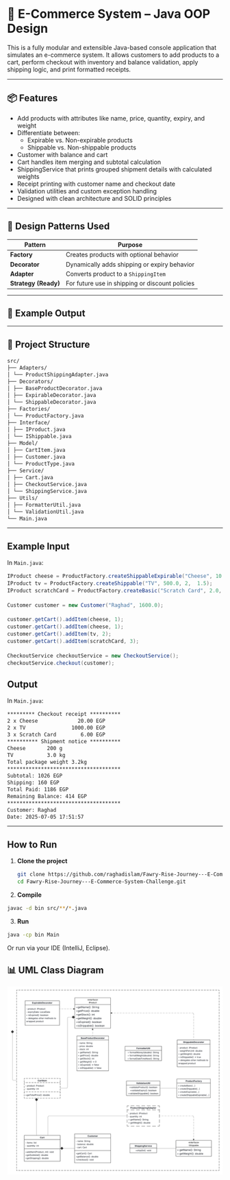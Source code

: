 # 🛒 E-Commerce System – Java OOP Design

This is a fully modular and extensible Java-based console application that simulates an e-commerce system. It allows customers to add products to a cart, perform checkout with inventory and balance validation, apply shipping logic, and print formatted receipts.

---

## 📦 Features

- Add products with attributes like name, price, quantity, expiry, and weight
- Differentiate between:
  - Expirable vs. Non-expirable products
  - Shippable vs. Non-shippable products
- Customer with balance and cart
- Cart handles item merging and subtotal calculation
- ShippingService that prints grouped shipment details with calculated weights
- Receipt printing with customer name and checkout date
- Validation utilities and custom exception handling
- Designed with clean architecture and SOLID principles

---

## 🎨 Design Patterns Used

| Pattern              | Purpose                                         |
| -------------------- | ----------------------------------------------- |
| **Factory**          | Creates products with optional behavior         |
| **Decorator**        | Dynamically adds shipping or expiry behavior    |
| **Adapter**          | Converts product to a `ShippingItem`            |
| **Strategy (Ready)** | For future use in shipping or discount policies |

---

## 🧠 Example Output

---

## 🧱 Project Structure

```
src/
├── Adapters/
│ └── ProductShippingAdapter.java
├── Decorators/
│ ├── BaseProductDecorator.java
│ ├── ExpirableDecorator.java
│ └── ShippableDecorator.java
├── Factories/
│ └── ProductFactory.java
├── Interface/
│ ├── IProduct.java
│ └── IShippable.java
├── Model/
│ ├── CartItem.java
│ ├── Customer.java
│ └── ProductType.java
├── Service/
│ ├── Cart.java
│ ├── CheckoutService.java
│ └── ShippingService.java
├── Utils/
│ ├── FormatterUtil.java
│ └── ValidationUtil.java
└── Main.java
```

---

## Example Input

In `Main.java`:

```java
IProduct cheese = ProductFactory.createShippableExpirable("Cheese", 10.0, 5,0.1, LocalDate.now().plusDays(1));
IProduct tv = ProductFactory.createShippable("TV", 500.0, 2,  1.5);
IProduct scratchCard = ProductFactory.createBasic("Scratch Card", 2.0, 10);

Customer customer = new Customer("Raghad", 1600.0);

customer.getCart().addItem(cheese, 1);
customer.getCart().addItem(cheese, 1);
customer.getCart().addItem(tv, 2);
customer.getCart().addItem(scratchCard, 3);

CheckoutService checkoutService = new CheckoutService();
checkoutService.checkout(customer);

```

## Output

In `Main.java`:

```
********* Checkout receipt **********
2 x Cheese             20.00 EGP
2 x TV               1000.00 EGP
3 x Scratch Card        6.00 EGP
********** Shipment notice **********
Cheese       200 g
TV           3.0 kg
Total package weight 3.2kg
*************************************
Subtotal: 1026 EGP
Shipping: 160 EGP
Total Paid: 1186 EGP
Remaining Balance: 414 EGP
*************************************
Customer: Raghad
Date: 2025-07-05 17:51:57
```

---

## How to Run

1. **Clone the project**
   ```bash
   git clone https://github.com/raghadislam/Fawry-Rise-Journey---E-Commerce-System-Challenge.git
   cd Fawry-Rise-Journey---E-Commerce-System-Challenge.git
   ```
2. **Compile**

```bash
javac -d bin src/**/*.java
```

3. **Run**

```bash
java -cp bin Main
```

Or run via your IDE (IntelliJ, Eclipse).

## 📊 UML Class Diagram

![UML Class Diagram](UML_class_diagram.png)
